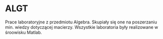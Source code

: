 # ALGT
Prace laboratoryjne z przedmiotu Algebra. Skupiały się one na poszerzaniu min. wiedzy dotyczącej macierzy. Wszystkie laboratoria były realizowane w śroowisku Matlab.
